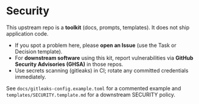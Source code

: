 # Security

This upstream repo is a **toolkit** (docs, prompts, templates). It does not ship application code.

- If you spot a problem here, please **open an Issue** (use the Task or Decision template).
- For **downstream software** using this kit, report vulnerabilities via **GitHub Security Advisories (GHSA)** in those repos.
- Use secrets scanning (gitleaks) in CI; rotate any committed credentials immediately.

See `docs/gitleaks-config.example.toml` for a commented example and `templates/SECURITY.template.md` for a downstream SECURITY policy.
